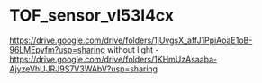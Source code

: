 # TOF_sensor_vl53l4cx

https://drive.google.com/drive/folders/1jUvgsX_affJ1PpiAoaE1oB-96LMEpyfm?usp=sharing
without light - https://drive.google.com/drive/folders/1KHmUzAsaaba-AjyzeVhUJRJ9S7V3WAbV?usp=sharing
